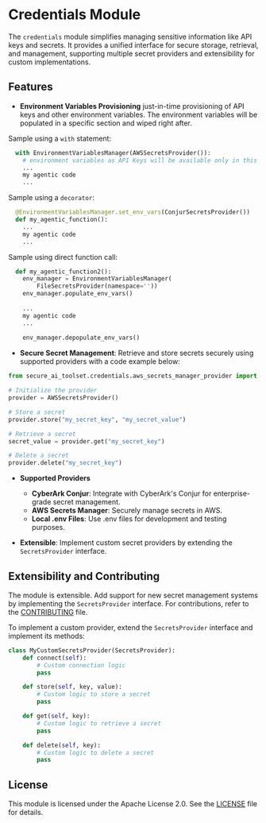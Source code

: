 # Credentials Module

The `credentials` module simplifies managing sensitive information like API keys and secrets. It provides a unified interface for secure storage, retrieval, and management, supporting multiple secret providers and extensibility for custom implementations.

## Features
- **Environment Variables Provisioning** just-in-time provisioning of API keys and other environment variables. The environment variables will be populated in a specific section and wiped right after.

Sample using a `with` statement:
```python
  with EnvironmentVariablesManager(AWSSecretsProvider()):
    # environment variables as API Keys will be available only in this section
    ...
    my agentic code
    ...
```

Sample using a `decorator`:
```python
  @EnvironmentVariablesManager.set_env_vars(ConjurSecretsProvider())
  def my_agentic_function():
    ...
    my agentic code
    ...
```

Sample using direct function call:
```python
  def my_agentic_function2():
    env_manager = EnvironmentVariablesManager(
        FileSecretsProvider(namespace=''))
    env_manager.populate_env_vars()
    
    ...    
    my agentic code
    ...
    
    env_manager.depopulate_env_vars()
```


- **Secure Secret Management**: Retrieve and store secrets securely using supported providers with a code example below:

```python
from secure_ai_toolset.credentials.aws_secrets_manager_provider import AWSSecretsProvider

# Initialize the provider
provider = AWSSecretsProvider()

# Store a secret
provider.store("my_secret_key", "my_secret_value")

# Retrieve a secret
secret_value = provider.get("my_secret_key")

# Delete a secret
provider.delete("my_secret_key")
```
- **Supported Providers**
    - **CyberArk Conjur**: Integrate with CyberArk's Conjur for enterprise-grade secret management.
    - **AWS Secrets Manager**: Securely manage secrets in AWS.
    - **Local .env Files**: Use .env files for development and testing purposes.

- **Extensible**: Implement custom secret providers by extending the `SecretsProvider` interface.


## Extensibility and Contributing
The module is extensible. Add support for new secret management systems by implementing the `SecretsProvider` interface. For contributions, refer to the [CONTRIBUTING](../../CONTRIBUTING.md) file.

To implement a custom provider, extend the `SecretsProvider` interface and implement its methods:

```python
class MyCustomSecretsProvider(SecretsProvider):
    def connect(self):
        # Custom connection logic
        pass

    def store(self, key, value):
        # Custom logic to store a secret
        pass

    def get(self, key):
        # Custom logic to retrieve a secret
        pass

    def delete(self, key):
        # Custom logic to delete a secret
        pass
```

## License
This module is licensed under the Apache License 2.0. See the [LICENSE](../../LICENSE) file for details.